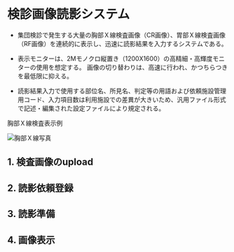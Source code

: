 # 検診画像読影システム

- 集団検診で発生する大量の胸部Ｘ線検査画像（CR画像）、胃部Ｘ線検査画像（RF画像）を連続的に表示し、迅速に読影結果を入力するシステムである。

- 表示モニターは、2Mモノクロ縦置き（1200X1600）の高精細・高輝度モニターの使用を想定する。
画像の切り替わりは、高速に行われ、かつちらつきを最低限に抑える。

- 読影結果入力で使用する部位名、所見名、判定等の用語および依頼施設管理用コード、入力項目数は利用施設での差異が大きいため、汎用ファイル形式で記述・編集された設定ファイルにより規定される。

胸部Ｘ線検査表示例

![胸部Ｘ線写真](/Users/takayoshi.n/Desktop/健診読影システム仕様/image/image_0.1.png "胸部Ｘ線画像表示例")

## 1. 検査画像のupload

## 2. 読影依頼登録

## 3. 読影準備

## 4. 画像表示

